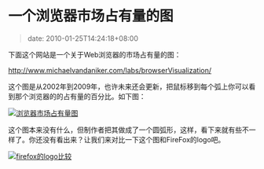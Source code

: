 # 一个浏览器市场占有量的图
>date: 2010-01-25T14:24:18+08:00


下面这个网站是一个关于Web浏览器的市场占有量的图：


<http://www.michaelvandaniker.com/labs/browserVisualization/>


这个图是从2002年到2009年，也许未来还会更新，把鼠标移到每个弧上你可以看到那个浏览器的的占有量的百分比。如下图：


[![](https://coolshell.cn/wp-content/uploads/2010/01/browser_history.jpg "浏览器市场占有量图")](https://coolshell.cn/wp-content/uploads/2010/01/browser_history.jpg) 


这个图本来没有什么，但制作者把其做成了一个圆弧形，这样，看下来就有些不一样了。你还没有看出来？让我们来对比一下这个图和FireFox的logo吧。


[![](https://coolshell.cn/wp-content/uploads/2010/01/firefoxlogo.jpg "firefox的logo比较")](https://coolshell.cn/wp-content/uploads/2010/01/firefoxlogo.jpg)



